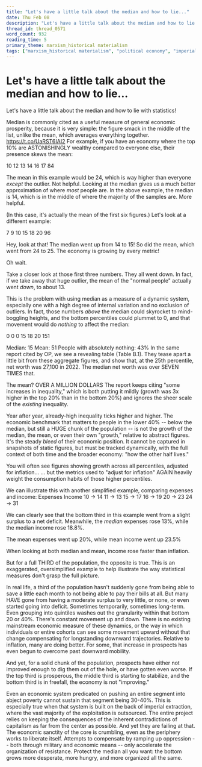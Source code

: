 ```yaml
---
title: "Let's have a little talk about the median and how to lie..."
date: Thu Feb 08
description: "Let's have a little talk about the median and how to lie with statistics!"
thread_id: thread_0571
word_count: 932
reading_time: 5
primary_theme: marxism_historical materialism
tags: ["marxism_historical materialism", "political economy", "imperialism_colonialism", "dialectics", "organizational theory"]
---
```


# Let's have a little talk about the median and how to lie...

Let's have a little talk about the median and how to lie with statistics!

Median is commonly cited as a useful measure of general economic prosperity, because it is very simple: the figure smack in the middle of the list, unlike the mean, which averages everything together. https://t.co/UaRST6IAI2 For example, if you have an economy where the top 10% are ASTONISHINGLY wealthy compared to everyone else, their presence skews the mean:

10
12
13
14
16
17
84

The mean in this example would be 24, which is way higher than everyone *except* the outlier. Not helpful. Looking at the median gives us a much better approximation of where *most* people are. In the above example, the median is 14, which is in the middle of where the majority of the samples are. More helpful.

(In this case, it's actually the mean of the first six figures.) Let's look at a different example:

7
9
10
15
18
20
96

Hey, look at that! The median went up from 14 to 15! So did the mean, which went from 24 to 25. The economy is growing by every metric!

Oh wait.

Take a closer look at those first three numbers. They all went down. In fact, if we take away that huge outlier, the mean of the "normal people" actually went *down*, to about 13.

This is the problem with using median as a measure of a dynamic system, especially one with a high degree of internal variation and no exclusion of outliers. In fact, those numbers *above* the median could skyrocket to mind-boggling heights, and the bottom percentiles could plummet to 0, and that movement would do *nothing* to affect the median:

0
0
0
15
18
20
151

Median: 15
Mean: 51
People with absolutely nothing: 43% In the same report cited by OP, we see a revealing table (Table B.1). They tease apart a little bit from these aggregate figures, and show that, at the 25th percentile, net worth was 27,100 in 2022. The median net worth was over SEVEN TIMES that.

The mean? OVER A MILLION DOLLARS The report keeps citing "some increases in inequality," which is both putting it mildly (growth was 3x higher in the top 20% than in the bottom 20%) and ignores the sheer scale of the *existing* inequality.

Year after year, already-high inequality ticks higher and higher. The economic benchmark that matters to people in the lower 40% -- below the median, but still a HUGE chunk of the population -- is not the growth of the median, the mean, or even their own "growth," relative to abstract figures. It's the steady *bleed* of their economic position. It cannot be captured in snapshots of static figures, but must be tracked dynamically, with the full context of both time and the broader economy: "how the other half lives."

You will often see figures showing growth across all percentiles, adjusted for inflation... ... but the metrics used to "adjust for inflation" AGAIN heavily weight the consumption habits of those higher percentiles.

We can illustrate this with another simplified example, comparing expenses and income: Expenses                    Income
10 -&gt; 14                       11 -&gt; 13
15 -&gt; 17                        16 -&gt; 19
20 -&gt; 23                      24 -&gt; 31

We can clearly see that the bottom third in this example went from a slight surplus to a net deficit. Meanwhile, the *median* expenses rose 13%, while the median income rose 18.8%.

The mean expenses went up 20%, while mean income went up 23.5%

When looking at both median and mean, income rose faster than inflation.

But for a full THIRD of the population, the opposite is true. This is an exaggerated, oversimplified example to help illustrate the way statistical measures don't grasp the full picture.

In real life, a third of the population hasn't suddenly gone from being able to save a little each month to not being able to pay their bills at all. But many HAVE gone from having a moderate surplus to very little, or none, or even started going into deficit. Sometimes temporarily, sometimes long-term. Even grouping into quintiles washes out the granularity within that bottom 20 or 40%. There's constant movement up and down. There is no existing mainstream economic measure of these dynamics, or the way in which individuals or entire cohorts can see some movement upward without that change compensating for longstanding downward trajectories. Relative to inflation, many are doing better. For some, that increase in prospects has even begun to overcome past downward mobility.

And yet, for a solid chunk of the population, prospects have either not improved enough to dig them out of the hole, or have gotten even worse. If the top third is prosperous, the middle third is starting to stabilize, and the bottom third is in freefall, the economy is not "improving."

Even an economic system predicated on pushing an entire segment into abject poverty cannot sustain that segment being 30-40%. This is especially true when that system is built on the back of imperial extraction, where the vast majority of the exploitation is outsourced. The entire project relies on keeping the consequences of the inherent contradictions of capitalism as far from the center as possible. And yet they are failing at that. The economic sanctity of the core is crumbling, even as the periphery works to liberate itself. Attempts to compensate by ramping up oppression -- both through military and economic means -- only accelerate the organization of resistance. Protect the median all you want: the bottom grows more desperate, more hungry, and more organized all the same.